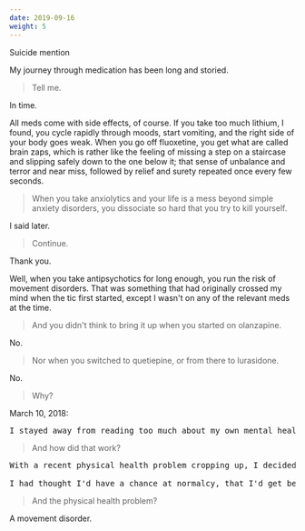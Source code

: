 ```yaml
---
date: 2019-09-16
weight: 5
---
```


<div class="cw">Suicide mention</div>

My journey through medication has been long and storied.

> Tell me.

In time.

All meds come with side effects, of course. If you take too much lithium, I found, you cycle rapidly through moods, start vomiting, and the right side of your body goes weak. When you go off fluoxetine, you get what are called brain zaps, which is rather like the feeling of missing a step on a staircase and slipping safely down to the one below it; that sense of unbalance and terror and near miss, followed by relief and surety repeated once every few seconds.

> When you take anxiolytics and your life is a mess beyond simple anxiety disorders, you dissociate so hard that you try to kill yourself.

I said later.

> Continue.

Thank you.

Well, when you take antipsychotics for long enough, you run the risk of movement disorders. That was something that had originally crossed my mind when the tic first started, except I wasn't on any of the relevant meds at the time.

> And you didn't think to bring it up when you started on olanzapine.

No.

> Nor when you switched to quetiepine, or from there to lurasidone.

No.

> Why?

March 10, 2018:

<pre class="verse">I stayed away from reading too much about my own mental health problems for a long time because I'm not a doctor, and have seen what trying to be smarter than one's doctor can do. In fact, I stayed away from reading most anything about these things for a long time, until I realized I needed SOME language to describe what was going on to my docs.</pre>

> And how did that work?

<pre class="verse">With a recent physical health problem cropping up, I decided that my embargo wasn't worth keeping up in that instance. Of course, almost immediately after, I suffered a crash and decided to do a bunch of reading on bipolar, and you know, it's a real shitmess.

I had thought I'd have a chance at normalcy, that I'd get better over time, that - and here I should've been tipped off to the impossibility of the scenario - I'd be able to return to some previous golden era of Madison.</pre>

> And the physical health problem?

A movement disorder.
